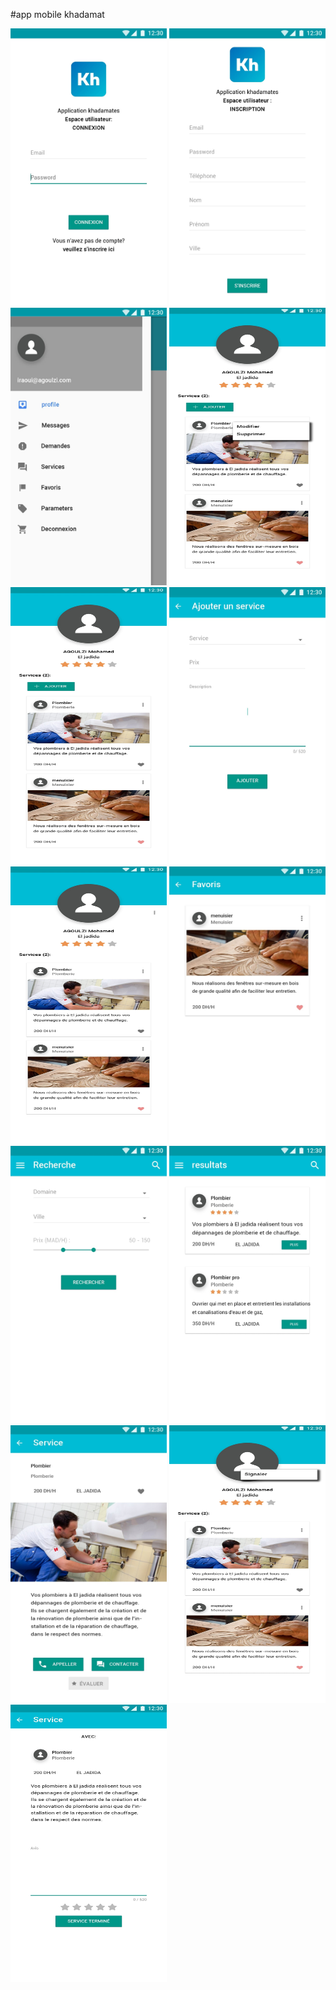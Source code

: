 #app mobile khadamat

<img src="https://raw.githubusercontent.com/youssefiraoui/E-Service-khadamat/master/screens/1.jpg" width="250" height="444" />
<img src="https://raw.githubusercontent.com/youssefiraoui/E-Service-khadamat/master/screens/2.jpg" width="250" height="444" />
<img src="https://raw.githubusercontent.com/youssefiraoui/E-Service-khadamat/master/screens/3.jpg" width="250" height="444" />
<img src="https://raw.githubusercontent.com/youssefiraoui/E-Service-khadamat/master/screens/4.jpg" width="250" height="444" />
<img src="https://raw.githubusercontent.com/youssefiraoui/E-Service-khadamat/master/screens/5.jpg" width="250" height="444" />
<img src="https://raw.githubusercontent.com/youssefiraoui/E-Service-khadamat/master/screens/333.jpg" width="250" height="444" />
<img src="https://raw.githubusercontent.com/youssefiraoui/E-Service-khadamat/master/screens/6.jpg" width="250" height="444" />
<img src="https://raw.githubusercontent.com/youssefiraoui/E-Service-khadamat/master/screens/66.jpg" width="250" height="444" />
<img src="https://raw.githubusercontent.com/youssefiraoui/E-Service-khadamat/master/screens/10.jpg" width="250" height="444" />
<img src="https://raw.githubusercontent.com/youssefiraoui/E-Service-khadamat/master/screens/100.jpg" width="250" height="444" />
<img src="https://raw.githubusercontent.com/youssefiraoui/E-Service-khadamat/master/screens/1000.jpg" width="250" height="444" />
<img src="https://raw.githubusercontent.com/youssefiraoui/E-Service-khadamat/master/screens/111.jpg" width="250" height="444" />
<img src="https://raw.githubusercontent.com/youssefiraoui/E-Service-khadamat/master/screens/55.jpg" width="250" height="444" />




